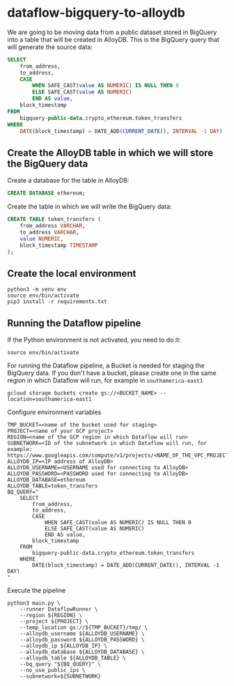 # dataflow-bigquery-to-alloydb

We are going to be moving data from a public dataset stored in BigQuery into a
table that will be created in AlloyDB.
This is the BigQuery query that will generate the source data:

```sql
SELECT
    from_address,
    to_address,
    CASE
        WHEN SAFE_CAST(value AS NUMERIC) IS NULL THEN 0
        ELSE SAFE_CAST(value AS NUMERIC)
        END AS value,
    block_timestamp
FROM
    bigquery-public-data.crypto_ethereum.token_transfers
WHERE
    DATE(block_timestamp) = DATE_ADD(CURRENT_DATE(), INTERVAL -1 DAY)
```

## Create the AlloyDB table in which we will store the BigQuery data

Create a database for the table in AlloyDB:

```SQL
CREATE DATABASE ethereum;
```

Create the table in which we will write the BigQuery data:

```sql
CREATE TABLE token_transfers (
    from_address VARCHAR,
    to_address VARCHAR,
    value NUMERIC,
    block_timestamp TIMESTAMP
);
```

## Create the local environment

```
python3 -m venv env
source env/bin/activate
pip3 install -r requirements.txt
```

## Running the Dataflow pipeline

If the Python environment is not activated, you need to do it:

```
source env/bin/activate
```

For running the Dataflow pipeline, a Bucket is needed for staging the BigQuery
data. If you don't have a bucket, please create one in the same region in
which Dataflow will run, for example in `southamerica-east1`

```
gcloud storage buckets create gs://<BUCKET_NAME> --location=southamerica-east1
```

Configure environment variables

```
TMP_BUCKET=<name of the bucket used for staging>
PROJECT=<name of your GCP project>
REGION=<name of the GCP region in which Dataflow will run>
SUBNETWORK=<ID of the subnetwork in which Dataflow will run, for example:
https://www.googleapis.com/compute/v1/projects/<NAME_OF_THE_VPC_PROJECT>/regions/<REGION>/subnetworks/<NAME_OF_THE_SUBNET>
ALLOYDB_IP=<IP address of AlloyDB>
ALLOYDB_USERNAME=<USERNAME used for connecting to AlloyDB>
ALLOYDB_PASSWORD=<PASSWORD used for connecting to AlloyDB>
ALLOYDB_DATABASE=ethereum
ALLOYDB_TABLE=token_transfers
BQ_QUERY="
    SELECT
        from_address,
        to_address,
        CASE
            WHEN SAFE_CAST(value AS NUMERIC) IS NULL THEN 0
            ELSE SAFE_CAST(value AS NUMERIC)
            END AS value,
        block_timestamp
    FROM
        bigquery-public-data.crypto_ethereum.token_transfers
    WHERE
        DATE(block_timestamp) = DATE_ADD(CURRENT_DATE(), INTERVAL -1 DAY)
"
```

Execute the pipeline

```
python3 main.py \
    --runner DataflowRunner \
    --region ${REGION} \
    --project ${PROJECT} \
    --temp_location gs://${TMP_BUCKET}/tmp/ \
    --alloydb_username ${ALLOYDB_USERNAME} \
    --alloydb_password ${ALLOYDB_PASSWORD} \
    --alloydb_ip ${ALLOYDB_IP} \
    --alloydb_database ${ALLOYDB_DATABASE} \
    --alloydb_table ${ALLOYDB_TABLE} \
    --bq_query "${BQ_QUERY}" \
    --no_use_public_ips \
    --subnetwork=${SUBNETWORK}
```
